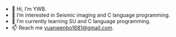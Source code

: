 - 👋 Hi, I’m YWB.
- 👀 I’m interested in Seismic imaging and C language programming.
- 🌱 I’m currently learning SU and C language programming.
- 📫 Reach me yuanwenbo1681@gmail.com.
<!---
Yuanwb1681/Yuanwb1681 is a ✨ special ✨ repository because its `README.md` (this file) appears on your GitHub profile.
You can click the Preview link to take a look at your changes.
--->
